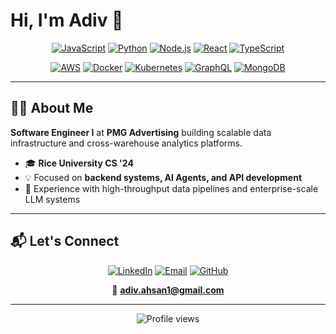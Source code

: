 # Hi, I'm Adiv 👋

<div align="center">

[![JavaScript](https://img.shields.io/badge/JavaScript-F7DF1E?style=for-the-badge&logo=javascript&logoColor=black)](https://developer.mozilla.org/en-US/docs/Web/JavaScript)
[![Python](https://img.shields.io/badge/Python-3670A0?style=for-the-badge&logo=python&logoColor=white)](https://www.python.org/)
[![Node.js](https://img.shields.io/badge/Node.js-43853D?style=for-the-badge&logo=node.js&logoColor=white)](https://nodejs.org/)
[![React](https://img.shields.io/badge/React-61DAFB?style=for-the-badge&logo=react&logoColor=black)](https://reactjs.org/)
[![TypeScript](https://img.shields.io/badge/TypeScript-007ACC?style=for-the-badge&logo=typescript&logoColor=white)](https://www.typescriptlang.org/)

[![AWS](https://img.shields.io/badge/AWS-232F3E?style=for-the-badge&logo=amazon-aws&logoColor=white)](https://aws.amazon.com/)
[![Docker](https://img.shields.io/badge/Docker-2496ED?style=for-the-badge&logo=docker&logoColor=white)](https://www.docker.com/)
[![Kubernetes](https://img.shields.io/badge/Kubernetes-326CE5?style=for-the-badge&logo=kubernetes&logoColor=white)](https://kubernetes.io/)
[![GraphQL](https://img.shields.io/badge/GraphQL-E10098?style=for-the-badge&logo=graphql&logoColor=white)](https://graphql.org/)
[![MongoDB](https://img.shields.io/badge/MongoDB-4EA94B?style=for-the-badge&logo=mongodb&logoColor=white)](https://www.mongodb.com/)

</div>

---

## 👨‍💻 About Me

**Software Engineer I** at **PMG Advertising** building scalable data infrastructure and cross-warehouse analytics platforms.

- 🎓 **Rice University CS '24**  
- 💡 Focused on **backend systems, AI Agents, and API development**
- 🚀 Experience with high-throughput data pipelines and enterprise-scale LLM systems

---

## 📬 Let's Connect

<div align="center">

[![LinkedIn](https://img.shields.io/badge/LinkedIn-0077B5?style=for-the-badge&logo=linkedin&logoColor=white)](https://linkedin.com/in/adiv-ahsan)
[![Email](https://img.shields.io/badge/Email-D14836?style=for-the-badge&logo=gmail&logoColor=white)](mailto:adiv.ahsan1@gmail.com)
[![GitHub](https://img.shields.io/badge/GitHub-100000?style=for-the-badge&logo=github&logoColor=white)](https://github.com/AdivA-PMG)

📧 **adiv.ahsan1@gmail.com**

</div>

---

<div align="center">
  <img src="https://komarev.com/ghpvc/?username=AdivA-PMG&color=blue&style=flat-square" alt="Profile views" />
</div>
